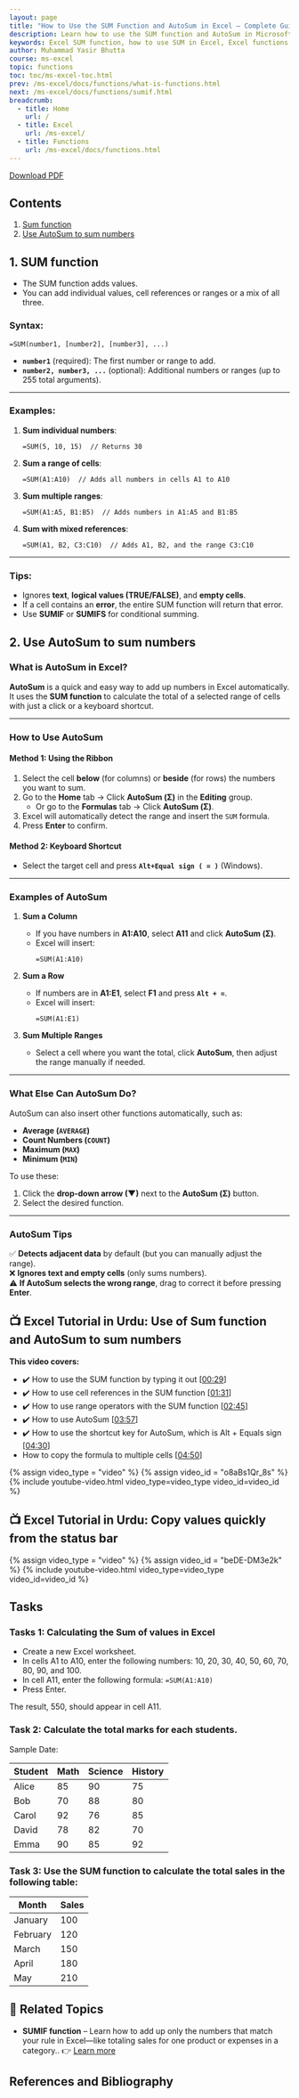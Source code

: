```yaml
---
layout: page
title: "How to Use the SUM Function and AutoSum in Excel – Complete Guide"
description: Learn how to use the SUM function and AutoSum in Microsoft Excel to quickly add values across cells, columns, or rows. Includes syntax, examples, and tips for efficient usage.
keywords: Excel SUM function, how to use SUM in Excel, Excel functions guide, Excel SUM formula, Excel add cells, Excel basics, Excel tutorials, Microsoft Excel functions, SUM formula examples
author: Muhammad Yasir Bhutta
course: ms-excel
topic: functions
toc: toc/ms-excel-toc.html
prev: /ms-excel/docs/functions/what-is-functions.html
next: /ms-excel/docs/functions/sumif.html
breadcrumb:
  - title: Home
    url: /
  - title: Excel
    url: /ms-excel/
  - title: Functions
    url: /ms-excel/docs/functions.html
---
```


[Download PDF](/downloads/ms-excel/functions/sum.pdf)

## Contents

1. [Sum function](#sum-function)
2. [Use AutoSum to sum numbers](#use-autosum-to-sum-numbers)

## 1. SUM function

- The SUM function adds values. 
- You can add individual values, cell references or ranges or a mix of all three.

### **Syntax**:
```excel
=SUM(number1, [number2], [number3], ...)
```
- **`number1`** (required): The first number or range to add.
- **`number2, number3, ...`** (optional): Additional numbers or ranges (up to 255 total arguments).

---

### **Examples**:

1. **Sum individual numbers**:
   ```excel
   =SUM(5, 10, 15)  // Returns 30
   ```

2. **Sum a range of cells**:
   ```excel
   =SUM(A1:A10)  // Adds all numbers in cells A1 to A10
   ```

3. **Sum multiple ranges**:
   ```excel
   =SUM(A1:A5, B1:B5)  // Adds numbers in A1:A5 and B1:B5
   ```

4. **Sum with mixed references**:
   ```excel
   =SUM(A1, B2, C3:C10)  // Adds A1, B2, and the range C3:C10
   ```

---

### **Tips**:

- Ignores **text**, **logical values (TRUE/FALSE)**, and **empty cells**.
- If a cell contains an **error**, the entire SUM function will return that error.
- Use **SUMIF** or **SUMIFS** for conditional summing.

## 2. Use AutoSum to sum numbers

### **What is AutoSum in Excel?**  
**AutoSum** is a quick and easy way to add up numbers in Excel automatically. It uses the **SUM function** to calculate the total of a selected range of cells with just a click or a keyboard shortcut.  

---

### **How to Use AutoSum**  
#### **Method 1: Using the Ribbon**  
1. Select the cell **below** (for columns) or **beside** (for rows) the numbers you want to sum.  
2. Go to the **Home** tab → Click **AutoSum (Σ)** in the **Editing** group.  
   - Or go to the **Formulas** tab → Click **AutoSum (Σ)**.  
3. Excel will automatically detect the range and insert the `SUM` formula.  
4. Press **Enter** to confirm.  

#### **Method 2: Keyboard Shortcut**  
- Select the target cell and press **`Alt+Equal sign ( = )`** (Windows).  

---

### **Examples of AutoSum**  
1. **Sum a Column**  
   - If you have numbers in **A1:A10**, select **A11** and click **AutoSum (Σ)**.  
   - Excel will insert:  
     ```excel
     =SUM(A1:A10)
     ```  

2. **Sum a Row**  
   - If numbers are in **A1:E1**, select **F1** and press **`Alt + =`**.  
   - Excel will insert:  
     ```excel
     =SUM(A1:E1)
     ```  

3. **Sum Multiple Ranges**  
   - Select a cell where you want the total, click **AutoSum**, then adjust the range manually if needed.  

---

### **What Else Can AutoSum Do?**  
AutoSum can also insert other functions automatically, such as:  
- **Average (`AVERAGE`)**  
- **Count Numbers (`COUNT`)**  
- **Maximum (`MAX`)**  
- **Minimum (`MIN`)**  

To use these:  
1. Click the **drop-down arrow (▼)** next to the **AutoSum (Σ)** button.  
2. Select the desired function.  

---

### **AutoSum Tips**  
✅ **Detects adjacent data** by default (but you can manually adjust the range).  
❌ **Ignores text and empty cells** (only sums numbers).  
⚠ **If AutoSum selects the wrong range**, drag to correct it before pressing **Enter**.  

## **📺 Excel Tutorial in Urdu: Use of Sum function and AutoSum to sum numbers**  
**This video covers:**  
* ✔️  How to use the SUM function by typing it out \[[00:29](http://www.youtube.com/watch?v=o8aBs1Qr_8s&t=29)\]
* ✔️ How to use cell references in the SUM function \[[01:31](http://www.youtube.com/watch?v=o8aBs1Qr_8s&t=91)\]
* ✔️ How to use range operators with the SUM function \[[02:45](http://www.youtube.com/watch?v=o8aBs1Qr_8s&t=165)\]
* ✔️ How to use AutoSum \[[03:57](http://www.youtube.com/watch?v=o8aBs1Qr_8s&t=237)\]
* ✔️ How to use the shortcut key for AutoSum, which is Alt + Equals sign \[[04:30](http://www.youtube.com/watch?v=o8aBs1Qr_8s&t=270)\]
* How to copy the formula to multiple cells \[[04:50](http://www.youtube.com/watch?v=o8aBs1Qr_8s&t=290)\]

{% assign video_type = "video" %}
{% assign video_id = "o8aBs1Qr_8s" %}
{% include youtube-video.html video_type=video_type video_id=video_id %}

## **📺 Excel Tutorial in Urdu: Copy values quickly from the status bar**

{% assign video_type = "video" %}
{% assign video_id = "beDE-DM3e2k" %}
{% include youtube-video.html video_type=video_type video_id=video_id %}

## Tasks

### **Tasks 1: Calculating the Sum of values in Excel**

- Create a new Excel worksheet.
- In cells A1 to A10, enter the following numbers: 10, 20, 30, 40, 50, 60, 70, 80, 90, and 100.
- In cell A11, enter the following formula: `=SUM(A1:A10)`
- Press Enter.

The result, 550, should appear in cell A11.

### **Task 2:** Calculate the total marks for each students.

Sample Date:

| Student | Math | Science | History |
|---------|------|---------|---------|
| Alice   | 85   | 90      | 75      |
| Bob     | 70   | 88      | 80      |
| Carol   | 92   | 76      | 85      |
| David   | 78   | 82      | 70      |
| Emma    | 90   | 85      | 92      |


### **Task 3:** Use the SUM function to calculate the total sales in the following table:

| Month    | Sales |
| -------- | ----- |
| January  | 100   |
| February | 120   |
| March    | 150   |
| April    | 180   |
| May      | 210   |

## 📘 **Related Topics**

* **SUMIF function** – Learn how to add up only the numbers that match your rule in Excel—like totaling sales for one product or expenses in a category.. 
  👉 [Learn more](sumif.md)

## References and Bibliography

[1]: https://excelexercises.com/practice.html?lesson=1 "Sum Function - Excel Exercises."
[2]: https://support.microsoft.com/en-us/office/sum-function-043e1c7d-7726-4e80-8f32-07b23e057f89 "SUM function - Microsoft Support"
[3]: https://support.microsoft.com/en-us/office/use-autosum-to-sum-numbers-543941e7-e783-44ef-8317-7d1bb85fe706 "Use AutoSum to sum numbers - Microsoft Support (Windows)"
[4]: https://support.microsoft.com/en-us/office/use-autosum-to-sum-numbers-543941e7-e783-44ef-8317-7d1bb85fe706#ID0EBBF=Android "Use AutoSum to sum numbers (Android) - Microsoft Support"
